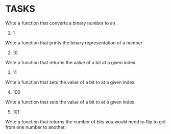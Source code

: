 # TASKS
      
Write a function that converts a binary number to an .

1. 1
      
Write a function that prints the binary representation of a number.

2. 10
      
Write a function that returns the value of a bit at a given index.

3. 11
      
Write a function that sets the value of a bit to  at a given index.

4. 100
      
Write a function that sets the value of a bit to  at a given index.

5. 101
      
Write a function that returns the number of bits you would need to flip to get from one number to another.
